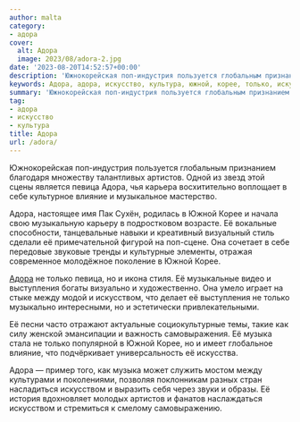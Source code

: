```yaml
---
author: malta
category:
- адора
cover:
  alt: Адора
  image: 2023/08/adora-2.jpg
date: '2023-08-20T14:52:57+00:00'
description: 'Южнокорейская поп-индустрия пользуется глобальным признанием благодаря множеству талантливых артистов. Одной из звезд этой сцены является певица Адора,...'
keywords: Адора, адора, искусство, культура, южной, корее, только, искусством, поп, артистов, певица, влияние, выступления, музыка, южнокорейская, индустрия, пользуется, глобальным
summary: 'Южнокорейская поп-индустрия пользуется глобальным признанием благодаря множеству талантливых артистов. Одной из звезд этой сцены является певица Адора,...'
tag:
- адора
- искусство
- культура
title: Адора
url: /adora/
---
```


Южнокорейская поп-индустрия пользуется глобальным признанием благодаря множеству талантливых артистов. Одной из звезд этой сцены является певица Адора, чья карьера восхитительно воплощает в себе культурное влияние и музыкальное мастерство.

Адора, настоящее имя Пак Сухён, родилась в Южной Корее и начала свою музыкальную карьеру в подростковом возрасте. Её вокальные способности, танцевальные навыки и креативный визуальный стиль сделали её примечательной фигурой на поп-сцене. Она сочетает в себе передовые звуковые тренды и культурные элементы, отражая современное молодёжное поколение в Южной Корее.

[Адора](https://auraent.net/artists/adora/?ckattempt=1) не только певица, но и икона стиля. Её музыкальные видео и выступления богаты визуально и художественно. Она умело играет на стыке между модой и искусством, что делает её выступления не только музыкально интересными, но и эстетически привлекательными.

Её песни часто отражают актуальные социокультурные темы, такие как силу женской эмансипации и важность самовыражения. Её музыка стала не только популярной в Южной Корее, но и имеет глобальное влияние, что подчёркивает универсальность её искусства.

Адора — пример того, как музыка может служить мостом между культурами и поколениями, позволяя поклонникам разных стран насладиться искусством и выразить себя через звуки и образы. Её история вдохновляет молодых артистов и фанатов наслаждаться искусством и стремиться к смелому самовыражению.